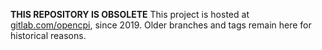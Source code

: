 __THIS REPOSITORY IS OBSOLETE__
This project is hosted at [gitlab.com/opencpi](https://gitlab.com/opencpi/opencpi), since 2019.
Older branches and tags remain here for historical reasons.
